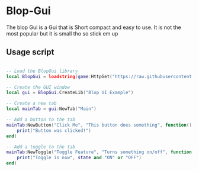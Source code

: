 # Blop-Gui
The blop Gui is a Gui that is Short compact and easy to use. It is not the most popular but it is small tho so stick em up


## Usage script

```lua

-- Load the BlopGui library
local BlopGui = loadstring(game:HttpGet("https://raw.githubusercontent.com/AzxerMan000/Blop-Gui/main/Source.lua"))() -- Replace with your raw GitHub URL

-- Create the GUI window
local gui = BlopGui.CreateLib("Blop UI Example")

-- Create a new tab
local mainTab = gui:NewTab("Main")

-- Add a button to the tab
mainTab:NewButton("Click Me", "This button does something", function()
    print("Button was clicked!")
end)

-- Add a toggle to the tab
mainTab:NewToggle("Toggle Feature", "Turns something on/off", function(state)
    print("Toggle is now", state and "ON" or "OFF")
end)

```
